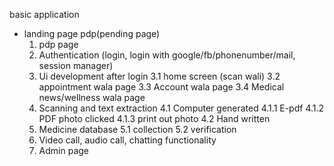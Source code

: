 basic application 
 - landing page pdp(pending page)	
	1. pdp page
	2. Authentication (login, login with google/fb/phonenumber/mail, session manager)
	3. Ui development after login
		3.1 home screen (scan wali)
		3.2 appointment wala page 
		3.3 Account wala page
		3.4 Medical news/wellness wala page 
	4. Scanning and text extraction
		4.1 Computer generated 
			4.1.1 E-pdf
			4.1.2 PDF photo clicked
			4.1.3 print out photo
		4.2 Hand written 
	5. Medicine database 
		5.1 collection
		5.2 verification 
	6. Video call, audio call, chatting functionality 
	7. Admin page